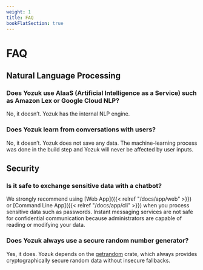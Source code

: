 ```yaml
---
weight: 1
title: FAQ
bookFlatSection: true
---
```


# FAQ

## Natural Language Processing

### Does Yozuk use AIaaS (Artificial Intelligence as a Service) such as Amazon Lex or Google Cloud NLP?

No, it doesn’t. Yozuk has the internal NLP engine.

### Does Yozuk learn from conversations with users?

No, it doesn’t. Yozuk does not save any data. The machine-learning process was done in the build step and Yozuk will never be affected by user inputs.

## Security

### Is it safe to exchange sensitive data with a chatbot?

We strongly recommend using [Web App]({{< relref "/docs/app/web" >}}) or [Command Line App]({{< relref "/docs/app/cli" >}}) when you process sensitive data such as passwords. Instant messaging services are not safe for confidential communication because administrators are capable of reading or modifying your data.

### Does Yozuk always use a secure random number generator?

Yes, it does. Yozuk depends on the [getrandom](https://crates.io/crates/getrandom) crate, which always provides cryptographically secure random data without insecure fallbacks.